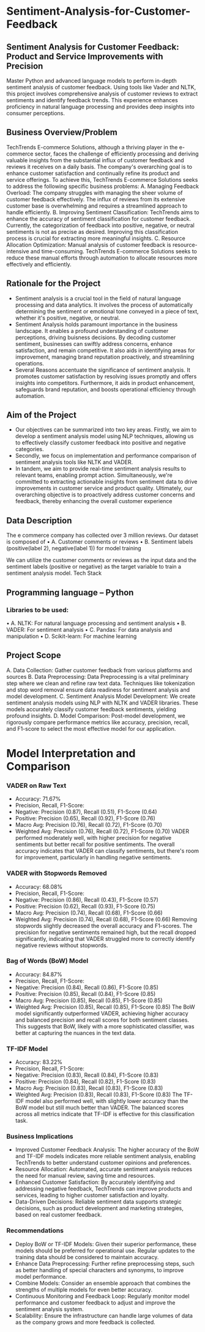 # Sentiment-Analysis-for-Customer-Feedback
## Sentiment Analysis for Customer Feedback: Product and Service Improvements with Precision
Master Python and advanced language models to perform in-depth sentiment analysis of customer feedback. Using tools like Vader and NLTK, this project involves comprehensive analysis of customer reviews to extract sentiments and identify feedback trends. This experience enhances proficiency in natural language processing and provides deep insights into consumer perceptions.
## Business Overview/Problem
TechTrends E-commerce Solutions, although a thriving player in the e-commerce sector, faces the challenge of efficiently processing and deriving valuable insights from the substantial influx of customer feedback and reviews it receives on a daily basis. The company's overarching goal is to enhance customer satisfaction and continually refine its product and service offerings. To achieve this, TechTrends E-commerce Solutions seeks to address the following specific business problems:
A. Managing Feedback Overload: The company struggles with managing the sheer volume of customer feedback effectively. The influx of reviews from its extensive customer base is overwhelming and requires a streamlined approach to handle efficiently.
B. Improving Sentiment Classification: TechTrends aims to enhance the accuracy of sentiment classification for customer feedback. Currently, the categorization of feedback into positive, negative, or neutral sentiments is not as precise as desired. Improving this classification process is crucial for extracting more meaningful insights.
C. Resource Allocation Optimization: Manual analysis of customer feedback is resource-intensive and time-consuming. TechTrends E-commerce Solutions seeks to reduce these manual efforts through automation to allocate resources more effectively and efficiently.
## Rationale for the Project
- Sentiment analysis is a crucial tool in the field of natural language processing and data analytics. It involves the process of automatically determining the sentiment or emotional tone conveyed in a piece of text, whether it's positive, negative, or neutral.
- Sentiment Analysis holds paramount importance in the business landscape. It enables a profound understanding of customer perceptions, driving buisness decisions. By decoding customer sentiment, businesses can swiftly address concerns, enhance satisfaction, and remain competitive. It also aids in identifying areas for improvement, managing brand reputation proactively, and streamlining operations. 
- Several Reasons accentuate the significance of sentiment analysis. It promotes customer satisfaction by resolving issues promptly and offers insights into competitors. Furthermore, it aids in product enhancement, safeguards brand reputation, and boosts operational efficiency through automation.
## Aim of the Project
- Our objectives can be summarized into two key areas. Firstly, we aim to develop a sentiment analysis model using NLP techniques, allowing us to effectively classify customer feedback into positive and negative categories. 
- Secondly, we focus on implementation and performance comparison of sentiment analysis tools like NLTK and VADER.
- In tandem, we aim to provide real-time sentiment analysis results to relevant teams, enabling prompt action. Simultaneously, we're committed to extracting actionable insights from sentiment data to drive improvements in customer service and product quality. Ultimately, our overarching objective is to proactively address customer concerns and feedback, thereby enhancing the overall customer experience
## Data Description
The e commerce company has collected over 3 million reviews. Our dataset is composed of 
•	A. Customer comments or reviews 
•	B. Sentiment labels (positive(label 2), negative(label 1)) for model training
 
We can utilize the customer comments or reviews as the input data and the sentiment labels (positive or negative) as the target variable to train a sentiment analysis model.
Tech Stack
## Programming language – Python
### Libraries to be used: 
•	A. NLTK: For natural language processing and sentiment analysis
•	B. VADER: For sentiment analysis
•	C. Pandas: For data analysis and manipulation
•	D. Scikit-learn: For machine learning
## Project Scope
A. Data Collection: Gather customer feedback from various platforms and sources
B. Data Preprocessing: Data Preprocessing is a vital preliminary step where we clean and refine raw text data. Techniques like tokenization and stop word removal ensure data readiness for sentiment analysis and model development.
C. Sentiment Analysis Model Development: We create sentiment analysis models using NLP with NLTK and VADER libraries. These models accurately classify customer feedback sentiments, yielding profound insights.
D. Model Comparison: Post-model development, we rigorously compare performance metrics like accuracy, precision, recall, and F1-score to select the most effective model for our application.

# Model Interpretation and Comparison
### VADER on Raw Text
- Accuracy: 71.67%
- Precision, Recall, F1-Score:
- Negative: Precision (0.87), Recall (0.51), F1-Score (0.64)
- Positive: Precision (0.65), Recall (0.92), F1-Score (0.76)
- Macro Avg: Precision (0.76), Recall (0.72), F1-Score (0.70)
- Weighted Avg: Precision (0.76), Recall (0.72), F1-Score (0.70)
VADER performed moderately well, with higher precision for negative sentiments but better recall for positive sentiments. The overall accuracy indicates that VADER can classify sentiments, but there's room for improvement, particularly in handling negative sentiments.

### VADER with Stopwords Removed
- Accuracy: 68.08%
- Precision, Recall, F1-Score:
- Negative: Precision (0.86), Recall (0.43), F1-Score (0.57)
- Positive: Precision (0.62), Recall (0.93), F1-Score (0.75)
- Macro Avg: Precision (0.74), Recall (0.68), F1-Score (0.66)
- Weighted Avg: Precision (0.74), Recall (0.68), F1-Score (0.66)
Removing stopwords slightly decreased the overall accuracy and F1-scores. The precision for negative sentiments remained high, but the recall dropped significantly, indicating that VADER struggled more to correctly identify negative reviews without stopwords.

### Bag of Words (BoW) Model
- Accuracy: 84.87%
- Precision, Recall, F1-Score:
- Negative: Precision (0.84), Recall (0.86), F1-Score (0.85)
- Positive: Precision (0.85), Recall (0.84), F1-Score (0.85)
- Macro Avg: Precision (0.85), Recall (0.85), F1-Score (0.85)
- Weighted Avg: Precision (0.85), Recall (0.85), F1-Score (0.85)
The BoW model significantly outperformed VADER, achieving higher accuracy and balanced precision and recall scores for both sentiment classes. This suggests that BoW, likely with a more sophisticated classifier, was better at capturing the nuances in the text data.

### TF-IDF Model
- Accuracy: 83.22%
- Precision, Recall, F1-Score:
- Negative: Precision (0.83), Recall (0.84), F1-Score (0.83)
- Positive: Precision (0.84), Recall (0.82), F1-Score (0.83)
- Macro Avg: Precision (0.83), Recall (0.83), F1-Score (0.83)
- Weighted Avg: Precision (0.83), Recall (0.83), F1-Score (0.83)
The TF-IDF model also performed well, with slightly lower accuracy than the BoW model but still much better than VADER. The balanced scores across all metrics indicate that TF-IDF is effective for this classification task.

### Business Implications
- Improved Customer Feedback Analysis: The higher accuracy of the BoW and TF-IDF models indicates more reliable sentiment analysis, enabling TechTrends to better understand customer opinions and preferences.
- Resource Allocation: Automated, accurate sentiment analysis reduces the need for manual review, saving time and resources.
- Enhanced Customer Satisfaction: By accurately identifying and addressing negative feedback, TechTrends can improve products and services, leading to higher customer satisfaction and loyalty.
- Data-Driven Decisions: Reliable sentiment data supports strategic decisions, such as product development and marketing strategies, based on real customer feedback.
### Recommendations
- Deploy BoW or TF-IDF Models: Given their superior performance, these models should be preferred for operational use. Regular updates to the training data should be considered to maintain accuracy.
- Enhance Data Preprocessing: Further refine preprocessing steps, such as better handling of special characters and synonyms, to improve model performance.
- Combine Models: Consider an ensemble approach that combines the strengths of multiple models for even better accuracy.
- Continuous Monitoring and Feedback Loop: Regularly monitor model performance and customer feedback to adjust and improve the sentiment analysis system.
- Scalability: Ensure the infrastructure can handle large volumes of data as the company grows and more feedback is collected.


